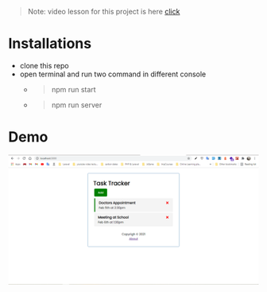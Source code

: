 >Note: video lesson for this project is here [click](https://www.youtube.com/watch?v=w7ejDZ8SWv8&t=5154s)

# Installations
- clone this repo
- open terminal and run two command in different console
  - >npm run start
  - >npm run server


# Demo

<img src="https://github.com/Neeraj1005/udemy-course/blob/main/react-crash-course/demo.png">

